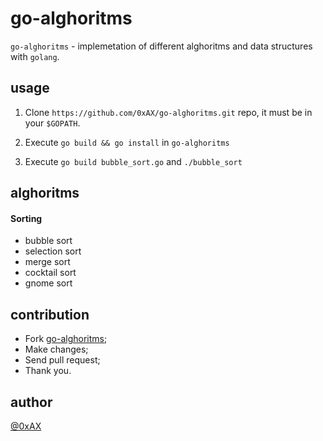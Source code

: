 go-alghoritms
=============

`go-alghoritms` - implemetation of different alghoritms and data structures with `golang`.

usage
-----

1. Clone `https://github.com/0xAX/go-alghoritms.git` repo, it must be in your `$GOPATH`.

2. Execute `go build && go install` in `go-alghoritms`

3. Execute `go build bubble_sort.go` and `./bubble_sort`

alghoritms
----------

#### Sorting

  * bubble sort
  * selection sort
  * merge sort
  * cocktail sort
  * gnome sort
  
contribution
------------

  * Fork [go-alghoritms](https://github.com/0xAX/go-alghoritms);
  * Make changes;
  * Send pull request;
  * Thank you.

author
------

[@0xAX](https://github.com/0xAX/go-alghoritms)
